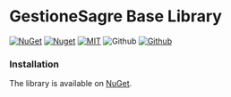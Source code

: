# GestioneSagre Base Library

[![NuGet](https://img.shields.io/nuget/v/GestioneSagre.BaseLibrary.svg?logo=nuget&style=for-the-badge)](https://www.nuget.org/packages/GestioneSagre.BaseLibrary)
[![Nuget](https://img.shields.io/nuget/dt/GestioneSagre.BaseLibrary.svg?logo=nuget&style=for-the-badge)](https://www.nuget.org/packages/GestioneSagre.BaseLibrary)
[![MIT](https://img.shields.io/github/license/GestioneSagre/GestioneSagre.BaseLibrary?logo=github&style=for-the-badge)](https://github.com/GestioneSagre/GestioneSagre.BaseLibrary/blob/master/LICENSE)
![Github](https://img.shields.io/github/last-commit/GestioneSagre/GestioneSagre.BaseLibrary?logo=github&style=for-the-badge)
[![Github](https://img.shields.io/github/contributors/GestioneSagre/GestioneSagre.BaseLibrary?logo=github&style=for-the-badge)](https://github.com/GestioneSagre/GestioneSagre.BaseLibrary/graphs/contributors)


### Installation

The library is available on [NuGet](https://www.nuget.org/packages/GestioneSagre.BaseLibrary).

